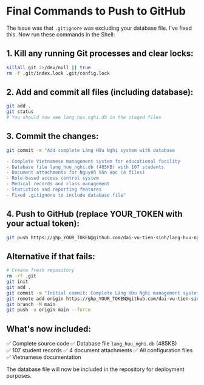 # Final Commands to Push to GitHub

The issue was that `.gitignore` was excluding your database file. I've fixed this. Now run these commands in the Shell:

## 1. Kill any running Git processes and clear locks:
```bash
killall git 2>/dev/null || true
rm -f .git/index.lock .git/config.lock
```

## 2. Add and commit all files (including database):
```bash
git add .
git status
# You should now see lang_huu_nghi.db in the staged files
```

## 3. Commit the changes:
```bash
git commit -m "Add complete Làng Hữu Nghị system with database

- Complete Vietnamese management system for educational facility
- Database file lang_huu_nghi.db (485KB) with 107 students  
- Document attachments for Nguyễn Văn Học (4 files)
- Role-based access control system
- Medical records and class management
- Statistics and reporting features
- Fixed .gitignore to include database file"
```

## 4. Push to GitHub (replace YOUR_TOKEN with your actual token):
```bash
git push https://ghp_YOUR_TOKEN@github.com/dai-vu-tien-sinh/lang-huu-nghi-management.git main --force
```

## Alternative if that fails:
```bash
# Create fresh repository
rm -rf .git
git init
git add .
git commit -m "Initial commit: Complete Làng Hữu Nghị management system with database"
git remote add origin https://ghp_YOUR_TOKEN@github.com/dai-vu-tien-sinh/lang-huu-nghi-management.git
git branch -M main
git push -u origin main --force
```

## What's now included:
✅ Complete source code
✅ Database file `lang_huu_nghi.db` (485KB)  
✅ 107 student records
✅ 4 document attachments
✅ All configuration files
✅ Vietnamese documentation

The database file will now be included in the repository for deployment purposes.